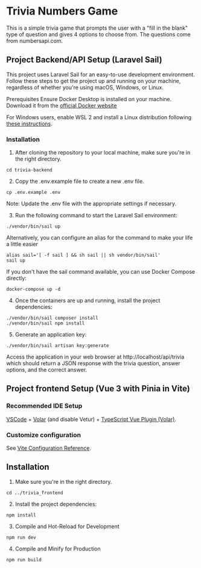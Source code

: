 # Trivia Numbers Game
This is a simple trivia game that prompts the user with a "fill in the blank" type of question and gives 4 options to choose from. The questions come from numbersapi.com. 

## Project Backend/API Setup (Laravel Sail)
This project uses Laravel Sail for an easy-to-use development environment. Follow these steps to get the project up and running on your machine, regardless of whether you're using macOS, Windows, or Linux.

Prerequisites
Ensure Docker Desktop is installed on your machine. Download it from the [official Docker website](https://www.docker.com/products/docker-desktop)

For Windows users, enable WSL 2 and install a Linux distribution following [these instructions](https://docs.microsoft.com/en-us/windows/wsl/install).


### Installation
1. After cloning the repository to your local machine, make sure you're in the right directory.

```
cd trivia-backend
```

2. Copy the .env.example file to create a new .env file.

```
cp .env.example .env
```
Note: Update the .env file with the appropriate settings if necessary.

3. Run the following command to start the Laravel Sail environment:

```
./vendor/bin/sail up
```
Alternatively, you can configure an alias for the command to make your life a little easier
```
alias sail='[ -f sail ] && sh sail || sh vendor/bin/sail'
sail up
```
If you don't have the sail command available, you can use Docker Compose directly:
```
docker-compose up -d
```

4. Once the containers are up and running, install the project dependencies:
```
./vendor/bin/sail composer install
./vendor/bin/sail npm install
```

5. Generate an application key:

```
./vendor/bin/sail artisan key:generate
```
Access the application in your web browser at http://localhost/api/trivia which should return a JSON response with the trivia question, answer options, and the correct answer.


## Project frontend Setup (Vue 3 with Pinia in Vite)

### Recommended IDE Setup

[VSCode](https://code.visualstudio.com/) + [Volar](https://marketplace.visualstudio.com/items?itemName=Vue.volar) (and disable Vetur) + [TypeScript Vue Plugin (Volar)](https://marketplace.visualstudio.com/items?itemName=Vue.vscode-typescript-vue-plugin).

### Customize configuration

See [Vite Configuration Reference](https://vitejs.dev/config/).

## Installation

1. Make sure you're in the right directory.

```
cd ../trivia_frontend
```
2. Install the project dependencies:
```
npm install
```

3. Compile and Hot-Reload for Development

```
npm run dev
```

4. Compile and Minify for Production

```
npm run build
```
